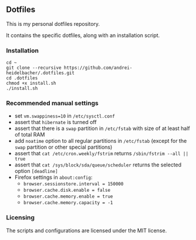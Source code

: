 ## Dotfiles

This is my personal dotfiles repository.

It contains the specific dotfiles, along with an installation script.

### Installation

```
cd ~
git clone --recursive https://github.com/andrei-heidelbacher/.dotfiles.git
cd .dotfiles
chmod +x install.sh
./install.sh
```

### Recommended manual settings

- set `vm.swappiness=10` in `/etc/sysctl.conf`
- assert that `hibernate` is turned off
- assert that there is a `swap` partition in `/etc/fstab` with size of at least
half of total RAM
- add `noatime` option to all regular partitions in `/etc/fstab` (except for the
`swap` partition or other special partitions)
- assert that `cat /etc/cron.weekly/fstrim` returns `/sbin/fstrim --all || true`
- assert that `cat /sys/block/sda/queue/scheduler` returns the selected option
`[deadline]`
- Firefox settings in `about:config`:
  - `browser.sessionstore.interval = 150000`
  - `browser.cache.disk.enable = false`
  - `browser.cache.memory.enable = true`
  - `browser.cache.memory.capacity = -1`

### Licensing

The scripts and configurations are licensed under the MIT license.
